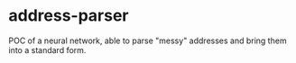 # address-parser
POC of a neural network, able to parse "messy" addresses and bring them into a standard form.
